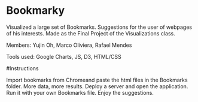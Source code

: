 Bookmarky
=========

Visualized a large set of Bookmarks. Suggestions for the user of webpages of his interests.
Made as the Final Project of the Visualizations class.

Members: Yujin Oh, Marco Oliviera, Rafael Mendes

Tools used: Google Charts, JS, D3, HTML/CSS

#Instructions

Import bookmarks from Chromeand paste the html files in the Bookmarks folder. More data, more results. 
Deploy a server and open the application. 
Run it with your own Bookmarks file. 
Enjoy the suggestions. 
